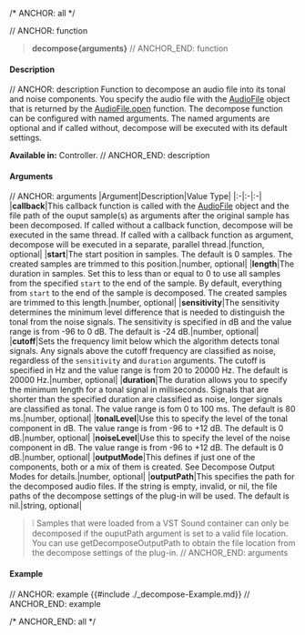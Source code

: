 /* ANCHOR: all */

// ANCHOR: function
>**decompose{arguments}**
// ANCHOR_END: function

#### Description

// ANCHOR: description
Function to decompose an audio file into its tonal and noise components. You specify the audio file with the [AudioFile](./Audio-File.md) object that is returned by the [AudioFile.open](./AudioFileopen.md) function. The decompose function can be configured with named arguments. The named arguments are optional and if called without, decompose will be executed with its default settings.

**Available in:** Controller.
// ANCHOR_END: description

#### Arguments

// ANCHOR: arguments
|Argument|Description|Value Type|
|:-|:-|:-|
|**callback**|This callback function is called with the [AudioFile](./Audio-File.md) object and the file path of the ouput sample(s) as arguments after the original sample has been decomposed. If called without a callback function, decompose will be executed in the same thread. If called with a callback function as argument, decompose will be executed in a separate, parallel thread.|function, optional|
|**start**|The start position in samples. The default is 0 samples. The created samples are trimmed to this position.|number, optional|
|**length**|The duration in samples. Set this to less than or equal to 0 to use all samples from the specified ``start`` to the end of the sample. By default, everything from ``start`` to the end of the sample is decomposed. The created samples are trimmed to this length.|number, optional|
|**sensitivity**|The sensitivity determines the minimum level difference that is needed to distinguish the tonal from the noise signals. The sensitivity is specified in dB and the value range is from -96 to 0 dB. The default is -24 dB.|number, optional|
|**cutoff**|Sets the frequency limit below which the algorithm detects tonal signals. Any signals above the cutoff frequency are classified as noise, regardless of the ``sensitivity`` and ``duration`` arguments. The cutoff is specified in Hz and the value range is from 20 to 20000 Hz. The default is 20000 Hz.|number, optional|
|**duration**|The duration allows you to specify the minimum length for a tonal signal in milliseconds. Signals that are shorter than the specified duration are classified as noise, longer signals are classified as tonal. The value range is fom 0 to 100 ms. The default is 80 ms.|number, optional|
|**tonalLevel**|Use this to specify the level of the tonal component in dB. The value range is from -96 to +12 dB. The default is 0 dB.|number, optional|
|**noiseLevel**|Use this to specify the level of the noise component in dB. The value range is from -96 to +12 dB. The default is 0 dB.|number, optional|
|**outputMode**|This defines if just one of the components, both or a mix of them is created. See Decompose Output Modes for details.|number, optional|
|**outputPath**|This specifies the path for the decomposed audio files. If the string is empty, invalid, or nil, the file paths of the decompose settings of the plug-in will be used. The default is nil.|string, optional|

>&#10069; Samples that were loaded from a VST Sound container can only be decomposed if the ouputPath argument is set to a valid file location. You can use getDecomposeOutputPath to obtain the file location from the decompose settings of the plug-in.
// ANCHOR_END: arguments

#### Example

// ANCHOR: example
{{#include ./_decompose-Example.md}}
// ANCHOR_END: example

/* ANCHOR_END: all */
